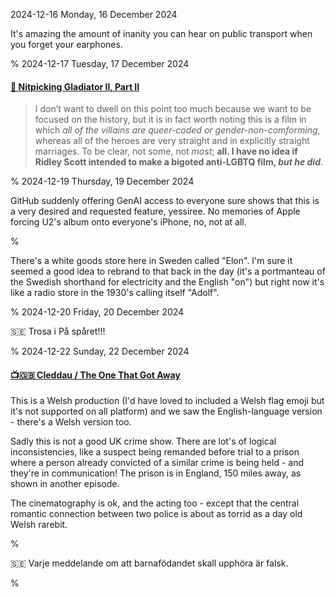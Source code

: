 2024-12-16 Monday, 16 December 2024

It's amazing the amount of inanity you can hear on public transport when you forget your earphones.

%
2024-12-17 Tuesday, 17 December 2024

#### [🔗 Nitpicking Gladiator II, Part II](https://acoup.blog/2024/12/13/collections-nitpicking-gladiator-ii-part-ii/)

> I don’t want to dwell on this point too much because we want to be focused on the history, but it is in fact worth noting this is a film in which *all of the villains are queer-coded or gender-non-comforming*, whereas all of the heroes are very straight and in explicitly straight marriages. To be clear, not some, not *most*; __all. I have no idea if Ridley Scott intended to make a bigoted anti-LGBTQ film, *but he did*__.

%
2024-12-19 Thursday, 19 December 2024

GitHub suddenly offering GenAI access to everyone sure shows that this is a very desired and requested feature, yessiree. No memories of Apple forcing U2's album onto everyone's iPhone, no, not at all.

%

There's a white goods store here in Sweden called "Elon". I'm sure it seemed a good idea to rebrand to that back in the day (it's a portmanteau of the Swedish shorthand for electricity and the English "on") but right now it's like a radio store in the 1930's calling itself "Adolf".

%
2024-12-20 Friday, 20 December 2024

&#x1F1F8;&#x1F1EA; Trosa i På spåret!!!

%
2024-12-22 Sunday, 22 December 2024

#### [📺&#x1F1EC;&#x1F1E7; Cleddau / The One That Got Away](https://www.imdb.com/title/tt33981014/?ref_=ext_shr_lnk)

This is a Welsh production (I'd have loved to included a Welsh flag emoji but it's not supported on all platform) and we saw the English-language version - there's a Welsh version too. 

Sadly this is not a good UK crime show. There are lot's of logical inconsistencies, like a suspect being remanded before trial to a prison where a person already convicted of a similar crime is being held - and they're in communication! The prison is in England, 150 miles away, as shown in another episode. 

The cinematography is ok, and the acting too - except that the central romantic connection between two police is about as torrid as a day old Welsh rarebit. 

%

&#x1F1F8;&#x1F1EA; Varje meddelande om att barnafödandet skall upphöra är falsk.

%
